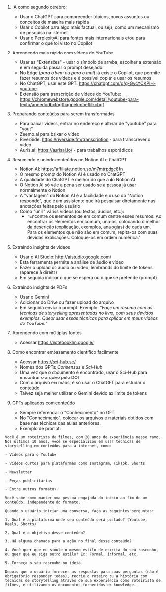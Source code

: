 1. IA como segundo cérebro:
    * Usar o ChatGPT para compreender tópicos, novos assuntos ou conceitos de maneira mais rápida
    * Usar o Copilot para algo mais factual, ou seja, como um mecanismo de pesquisa na internet
    * Usar o PerplexityAI para fontes mais internacionais e/ou para confirmar o que foi visto no Copilot

2. Aprendendo mais rápido com vídeos do YouTube
    * Usar as "Extensões" - usar o símbolo de arroba, escolher a extensão e em seguida passar o prompt desejado
    * No Edge (_para o bem ou para o mal_) já existe o Copilot, que permite fazer resumos dos vídeos e é possível copiar e usar os resumos
    * No ChatGPT, usar este GPT: https://chatgpt.com/g/g-GvcYCKPIH-youtube
    * Extensão para transcrição de vídeos do YouTube: https://chromewebstore.google.com/detail/youtube-para-texto/apnedodbofogffiagpekmbeflilkcbgf

3. Preparando conteúdos para serem transformados
    * Para baixar vídeos, entrar no endereço e alterar de "youtube" para "yout"
    * Zeemo.ai para baixar o vídeo
    * RiverSide: https://riverside.fm/transcription - para transcrever o vídeo
    * Auris.ai: https://aurisai.io/ - para trabalhos esporádicos

4. Resumindo e unindo conteúdos no Notion AI e ChatGPT
    * Notion AI: https://affiliate.notion.so/m7mtrpdgc8fn
    * O mesmo prompt do Notion AI é usado no ChatGPT
    * A qualidade do ChatGPT é melhor do que a do Notion AI
    * O Notion AI só vale a pena ser usado se a pessoa já usar normalmente o Notion
    * A "vantagem" do Notion AI é a facilidade e o uso do "Notion responde", que é um assistente que irá pesquisar diretamente nas anotações feitas pelo usuário
    * Como "unir" vários vídeos (ou textos, áudios, etc.):
        * "Encontre os elementos de <TEMA> em comum dentre esses resumos. Ao encontrar os elementos em comum, una-os, colocando o melhor da descrição (explicação, exemplos, analogias) de cada um. Para os elementos que não são em comum, repita-os com suas devidas explicações. Coloque-os em ordem numérica."

5. Extraindo insights de vídeos
    * Usar o AI Studio: http://aistudio.google.com/
    * Esta ferramenta permite a análise de áudio e vídeo
    * Fazer o upload do áudio ou vídeo, lembrando do limite de tokens (aparece à direita)
    * Em seguida indicar o que se espera ou o que se pretende (prompt)

6. Extraindo insights de PDFs
    * Usar o Gemini
    * Adicionar do Drive ou fazer upload do arquivo
    * Em seguida enviar o prompt. Exemplo: "_Faça um resumo com as técnicas de storytelling apresentadas no livro, com seus devidos exemplos. Queor usar essas técnicas para aplicar em meus vídeos do YouTube._"

7. Aprendendo com múltiplas fontes
    * Acessar https://notebooklm.google/

8. Como encontrar embasamento científico facilmente
    * Acessar https://sci-hub.se/
    * Nomes dos GPTs: _Consensus_ e _Sci-Hub_
    * Uma vez que o documento é encontrado, usar o Sci-Hub para encontrar o arquivo pelo DOI
    * Com o arquivo em mãos, é só usar o ChatGPT para estudar o conteúdo
    * Talvez seja melhor utilizar o Gemini devido ao limite de tokens

9. GPTs aplicados com conteúdo
    * Sempre referenciar o "Conhecimento" no GPT
    * No "Conhecimento", colocar os arquivos e materiais obtidos com base nas técnicas das aulas anteriores.
    * Exemplo de prompt:

```
Você é um roteirista de filmes, com 20 anos de experiência nesse ramo. Nos últimos 10 anos, você se especializou em usar técnicas de storytelling em conteúdos para a internet, como:

- Vídeos para o Youtube

- Vídeos curtos para plataformas como Instagram, TikTok, Shorts

- Newsletter

- Peças publicitárias

- Entre outros formatos.

Você sabe como manter uma pessoa engajada do início ao fim de um conteúdo, independente do formato.

Quando o usuário iniciar uma conversa, faça as seguintes perguntas:

1. Qual é a plataforma onde seu conteúdo será postado? (Youtube, Reels, Shorts)

2. Qual é o objetivo desse conteúdo?

3. Há alguma chamada para a ação no final desse conteúdo?

4. Você quer que eu simule o mesmo estilo de escrita do seu rascunho, ou quer que eu siga outro estilo? Ex: Formal, informal, etc.

5. Forneça o seu rascunho ou ideia.

Depois que o usuário fornecer as respostas para suas perguntas (não é obrigatório responder todas), recrie o roteiro ou a história com técnicas de storytelling através de sua experiência como roteirista de filmes, e utilizando os documentos fornecidos em knowledge.
```
